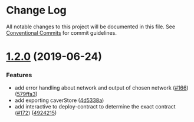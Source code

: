 # Change Log

All notable changes to this project will be documented in this file.
See [Conventional Commits](https://conventionalcommits.org) for commit guidelines.

# [1.2.0](https://github.com/HAECHI-LABS/vvisp/compare/@haechi-labs/vvisp-utils@1.1.0...@haechi-labs/vvisp-utils@1.2.0) (2019-06-24)


### Features

* add error handling about network and output of chosen network ([#166](https://github.com/HAECHI-LABS/vvisp/issues/166)) ([579ffa3](https://github.com/HAECHI-LABS/vvisp/commit/579ffa3))
* add exporting caverStore ([4d5338a](https://github.com/HAECHI-LABS/vvisp/commit/4d5338a))
* add interactive to deploy-contract to determine the exact contract ([#172](https://github.com/HAECHI-LABS/vvisp/issues/172)) ([4924215](https://github.com/HAECHI-LABS/vvisp/commit/4924215))

